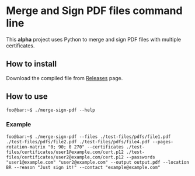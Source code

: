 # Merge and Sign PDF files command line

This __alpha__ project uses Python to merge and sign PDF files with multiple certificates.

## How to install

Download the compiled file from [Releases](https://github.com/claudioscheer/merge-sign-pdf-python/releases) page.

## How to use

```console
foo@bar:~$ ./merge-sign-pdf --help
```

### Example

```console
foo@bar:~$ ./merge-sign-pdf --files ./test-files/pdfs/file1.pdf ./test-files/pdfs/file2.pdf ./test-files/pdfs/file4.pdf --pages-rotation-matrix "0; 90; 0 270" --certificates ./test-files/certificates/user1@example.com/cert.p12 ./test-files/certificates/user2@example.com/cert.p12 --passwords "user1@example.com" "user2@example.com" --output output.pdf --location BR --reason "Just sign it!" --contact "example@example.com"
```